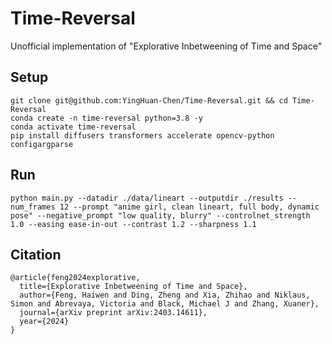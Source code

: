 # Time-Reversal
Unofficial implementation of "Explorative Inbetweening of Time and Space"

## Setup
```
git clone git@github.com:YingHuan-Chen/Time-Reversal.git && cd Time-Reversal
conda create -n time-reversal python=3.8 -y
conda activate time-reversal
pip install diffusers transformers accelerate opencv-python configargparse
```

## Run
```
python main.py --datadir ./data/lineart --outputdir ./results --num_frames 12 --prompt "anime girl, clean lineart, full body, dynamic pose" --negative_prompt "low quality, blurry" --controlnet_strength 1.0 --easing ease-in-out --contrast 1.2 --sharpness 1.1
```

## Citation
```
@article{feng2024explorative,
  title={Explorative Inbetweening of Time and Space},
  author={Feng, Haiwen and Ding, Zheng and Xia, Zhihao and Niklaus, Simon and Abrevaya, Victoria and Black, Michael J and Zhang, Xuaner},
  journal={arXiv preprint arXiv:2403.14611},
  year={2024}
}
```
